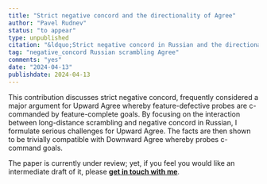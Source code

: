 ```yaml
---
title: "Strict negative concord and the directionality of Agree"
author: "Pavel Rudnev"
status: "to appear"
type: unpublished
citation: "&ldquo;Strict negative concord in Russian and the directionality of Agree.&rdquo; Accepted with minor revisions at <em>Syntax</em>. April 2024."
tag: "negative_concord Russian scrambling Agree"
comments: "yes"
date: "2024-04-13"
publishdate: 2024-04-13
---
```


This contribution discusses strict negative concord, frequently considered a major argument for Upward Agree whereby feature-defective probes are c-commanded by feature-complete goals. By focusing on the interaction between long-distance scrambling and negative concord in Russian, I formulate serious challenges for Upward Agree. The facts are then shown to be trivially compatible with Downward Agree whereby probes c-command goals.

The paper is currently under review; yet, if you feel you would like an intermediate draft of it, please [**get in touch with me**](mailto:pasha.rudnev@gmail.com).
